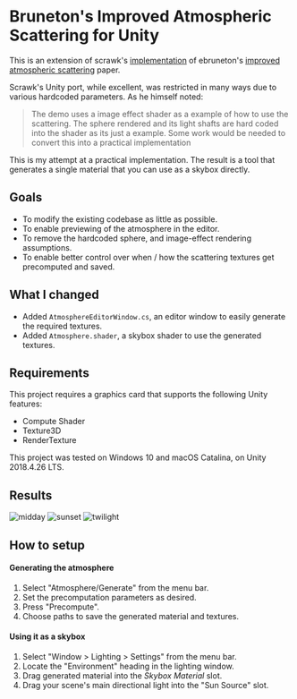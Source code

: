 # Bruneton's Improved Atmospheric Scattering for Unity

This is an extension of scrawk's [implementation](https://github.com/Scrawk/Brunetons-Improved-Atmospheric-Scattering) of ebruneton's [improved atmospheric scattering](https://github.com/ebruneton/precomputed_atmospheric_scattering) paper.

Scrawk's Unity port, while excellent, was restricted in many ways due to various hardcoded parameters. As he himself noted:

> The demo uses a image effect shader as a example of how to use the scattering. The sphere rendered and its light shafts are hard coded into the shader as its just a example. Some work would be needed to convert this into a practical implementation

This is my attempt at a practical implementation. The result is a tool that generates a single material that you can use as a skybox directly.

## Goals
- To modify the existing codebase as little as possible.
- To enable previewing of the atmosphere in the editor.
- To remove the hardcoded sphere, and image-effect rendering assumptions.
- To enable better control over when / how the scattering textures get precomputed and saved.

## What I changed
- Added `AtmosphereEditorWindow.cs`, an editor window to easily generate the required textures.
- Added `Atmosphere.shader`, a skybox shader to use the generated textures.

## Requirements

This project requires a graphics card that supports the following Unity features:
- Compute Shader
- Texture3D
- RenderTexture

This project was tested on Windows 10 and macOS Catalina, on Unity 2018.4.26 LTS.

## Results

![midday](https://i.imgur.com/ewiTBgX.png)
![sunset](https://i.imgur.com/FI0mD97.png)
![twilight](https://i.imgur.com/FRgBzV9.png)

## How to setup

#### Generating the atmosphere

1. Select "Atmosphere/Generate" from the menu bar.
2. Set the precomputation parameters as desired.
3. Press "Precompute".
4. Choose paths to save the generated material and textures.

#### Using it as a skybox

1. Select "Window > Lighting > Settings" from the menu bar.
2. Locate the "Environment" heading in the lighting window.
3. Drag generated material into the *Skybox Material* slot.
4. Drag your scene's main directional light into the "Sun Source" slot.
